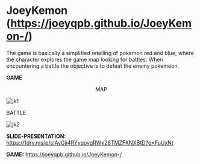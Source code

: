 # JoeyKemon (https://joeyqpb.github.io/JoeyKemon-/)

The game is basically a simplified retelling of pokemon red and blue, where the character explores the game map looking for battles. When encountering a battle the objective is to defeat the enemy pokemeon.

**GAME** 


<div align="center">
  <p>MAP</p>
</div>

![jk1](https://user-images.githubusercontent.com/114830843/204319506-b8230d19-d939-4719-87be-8a5f5331d3f7.png)

BATTLE

![jk2](https://user-images.githubusercontent.com/114830843/204319854-09240458-de91-402c-a805-5e5f16c21037.png)

**SLIDE-PRESENTATION:** https://1drv.ms/p/s!AvGji4RYyqovgRWx26TMZFKNXBtD?e=FuUxNt

**GAME:** https://joeyqpb.github.io/JoeyKemon-/
